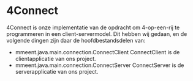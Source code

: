 # 4Connect

4Connect is onze implementatie van de opdracht om 4-op-een-rij te programmeren in een client-servermodel. Dit hebben 
wij gedaan, en de volgende dingen zijn daar de hoofdbestandsdelen van:

* mmeent.java.main.connection.ConnectClient
    ConnectClient is de clientapplicatie van ons project.
* mmeent.java.main.connection.ConnectServer
    ConnectServer is de serverapplicatie van ons project.